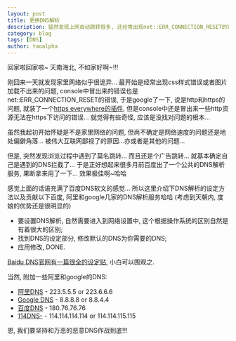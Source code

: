 ```yaml
---
layout: post
title: 更换DNS解析
description: 猛然发现上网自动跳转很多, 还经常出现net::ERR_CONNECTION_RESET的错误, 就觉得可能是被运营商劫持了... 于是更换了以下DNS解析服务器, 果然瞬间清净了...
category: blog
tags: [DNS]
author: taoalpha
---
```


回家啦回家啦~ 天南海北, 不如家好啊~!!!

刚回来一天就发现家里网络似乎很诡异... 最开始是经常出现css样式错误或者图片加载不出来的问题, console中冒出来的错误也是net::ERR_CONNECTION_RESET的错误, 于是google了一下, 说是http和https的问题, 就装了一个[https everywhere的插件](https://www.eff.org/https-everywhere), 但是console中还是冒出来一些http资源无法在https下访问的错误... 就觉得有些奇怪, 应该是没找对问题的根本... 

虽然我起初开始怀疑是不是家里网络的问题, 但尚不确定是网络速度的问题还是地处偏僻角落... 被伟大互联网鄙视了的原因...亦或者是其他的问题... 

但是, 突然发现浏览过程中遇到了莫名跳转... 而且还是个广告跳转... 就基本确定自己是遇到的DNS拦截了... 于是正好想起来很多月前百度出了一个公共的DNS解析服务, 果断拿来用了一下... 效果极佳啊~哈哈

感觉上面的话语充满了百度DNS软文的感觉... 所以这里介绍下DNS解析的设定方法以及贡献以下百度, 阿里和google几家的DNS解析服务哈哈 (考虑到天朝内, 度娘的优势还是很明显的)

- 要设置DNS解析, 自然需要进入到网络设置中, 这个根据操作系统的区别自然是有着很大的区别;
- 找到DNS的设定部分, 修改默认的DNS为你需要的DNS;
- 应用修改, DONE.

[Baidu DNS官网有一篇很全的设定贴](http://dudns.baidu.com/useDoc.html), 小白可以围观之.

当然, 附加一些阿里和google的DNS:

- [阿里DNS](http://www.alidns.com/) - 223.5.5.5 or 223.6.6.6
- [Google DNS](https://developers.google.com/speed/public-dns/) - 8.8.8.8 or 8.8.4.4 
- [百度DNS](http://dudns.baidu.com/) - 180.76.76.76
- [114DNS-](http://www.114dns.com/) - 114.114.114.114 or 114.114.115.115

恩, 我们要坚持和万恶的恶意DNS作战到底!!!

[TaoAlpha]:    http://zzgary.info "TaoAlpha"
